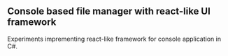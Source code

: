 ## Console based file manager with react-like UI framework
Experiments imprementing react-like framework for console application in C#.
